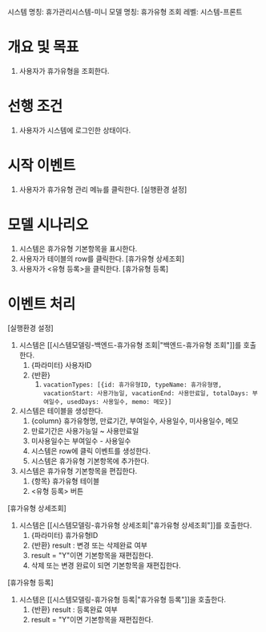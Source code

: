시스템 명칭: 휴가관리시스템-미니
모델 명칭:  휴가유형 조회
레벨: 시스템-프론트

# 개요 및 목표
1. 사용자가 휴가유형을 조회한다.

# 선행 조건
1. 사용자가 시스템에 로그인한 상태이다.

# 시작 이벤트
1. 사용자가 휴가유형 관리 메뉴를 클릭한다. [실행환경 설정]

# 모델 시나리오
1. 시스템은 휴가유형 기본항목을 표시한다.
2. 사용자가 테이블의 row를 클릭한다. [휴가유형 상세조회]
3. 사용자가 <유형 등록>을 클릭한다. [휴가유형 등록]

# 이벤트 처리
[실행환경 설정]
1. 시스템은 [[시스템모델링-백엔드-휴가유형 조회|"백엔드-휴가유형 조회"]]를 호출한다.
	1. {파라미터} 사용자ID
	2. {반환} 
		1. ```vacationTypes: [{id: 휴가유형ID, typeName: 휴가유형명, vacationStart: 사용가능일, vacationEnd: 사용만료일, totalDays: 부여일수, usedDays: 사용일수, memo: 메모}]```
2. 시스템은 테이블을 생성한다.
	1. {column} 휴가유형명, 만료기간, 부여일수, 사용일수, 미사용일수, 메모
	2. 만료기간은 사용가능일 ~ 사용만료일
	3. 미사용일수는 부여일수 - 사용일수
	4. 시스템은 row에 클릭 이벤트를 생성한다.
	5. 시스템은 휴가유형 기본항목에 추가한다.
3. 시스템은 휴가유형 기본항목을 편집한다.
	1. {항목} 휴가유형 테이블
	2. <유형 등록> 버튼

[휴가유형 상세조회]
1. 시스템은 [[시스템모델링-휴가유형 상세조회|"휴가유형 상세조회"]]를 호출한다.
	1. {파라미터} 휴가유형ID
	2. {반환} result : 변경 또는 삭제완료 여부
	3.  result = "Y"이면 기본항목을 재편집한다.
	4. 삭제 또는 변경 완료이 되면 기본항목을 재편집한다.

[휴가유형 등록]
1. 시스템은 [[시스템모델링-휴가유형 등록|"휴가유형 등록"]]을 호출한다.
	1. {반환} result : 등록완료 여부
	2. result = "Y"이면 기본항목을 재편집한다.